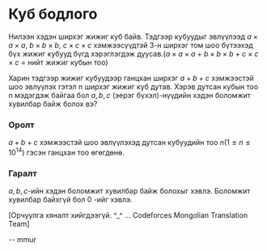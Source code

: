 Куб бодлого
===========
Нилээн хэдэн ширхэг жижиг куб байв. Тэдгээр кубуудыг эвлүүлээд $a × a × a$,  $b × b × b$,  $c × c × c$ хэмжээсүүдтэй 3-н ширхэг том шоо бүтээхэд бүх жижиг кубууд бүгд хэрэглэгдэж дуусав.($a × a × a$ + $b × b × b$ + $c × c × c$ = нийт жижиг кубын тоо) 

Харин тэдгээр жижиг кубуудээр ганцхан ширхэг $a + b + c$ хэмжээстэй шоо эвлүүлэх гэтэл n ширхэг жижиг куб дутав. Хэрэв дутсан кубын тоо n мэдэгдэж байгаа бол $a, b, c$ (эерэг бүхэл)-нүүдийн хэдэн боломжит хувилбар байж болох вэ?

### Оролт
$a + b + c$ хэмжээстэй шоо эвлүүлэхэд дутсан кубуудийн тоо $n (1 ≤ n ≤ 10^{14})$ гэсэн ганцхан тоо өгөгдөнө.

### Гаралт
$a, b, c$-ийн хэдэн боломжит хувилбар байж болохыг хэвлэ. Боломжит хувилбар байхгүй бол 0 -ийг хэвлэ.

[Орчуулга хяналт хийгдээгүй. ^_^ ... Codeforces Mongolian Translation Team]

-- mmur

